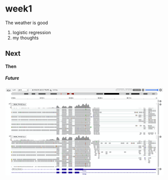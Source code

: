 # week1
The weather is good
1. logistic regression
2. my thoughts

## Next
#### Then
##### Future

![alt text](figures/Picture1.png "Logo Title Text 1")

